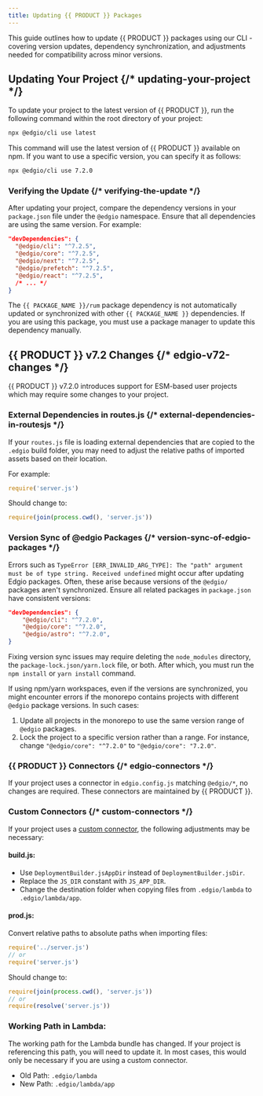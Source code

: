 ```yaml
---
title: Updating {{ PRODUCT }} Packages
---
```


This guide outlines how to update {{ PRODUCT }} packages using our CLI - covering version updates, dependency synchronization, and adjustments needed for compatibility across minor versions.


## Updating Your Project {/* updating-your-project */}

To update your project to the latest version of {{ PRODUCT }}, run the following command within the root directory of your project:

```bash
npx @edgio/cli use latest
```

This command will use the latest version of {{ PRODUCT }} available on npm. If you want to use a specific version, you can specify it as follows:

```bash
npx @edgio/cli use 7.2.0
```

### Verifying the Update {/* verifying-the-update */}

After updating your project, compare the dependency versions in your `package.json` file under the `@edgio` namespace. Ensure that all dependencies are using the same version. For example:

```json
"devDependencies": {
  "@edgio/cli": "^7.2.5",
  "@edgio/core": "^7.2.5",
  "@edgio/next": "^7.2.5",
  "@edgio/prefetch": "^7.2.5",
  "@edgio/react": "^7.2.5",
  /* ... */
}
```

<Callout type="info">

  The `{{ PACKAGE_NAME }}/rum` package dependency is not automatically updated or synchronized with other `{{ PACKAGE_NAME }}` dependencies. If you are using this package, you must use a package manager to update this dependency manually.

</Callout>

## {{ PRODUCT }} v7.2 Changes {/* edgio-v72-changes */}

{{ PRODUCT }} v7.2.0 introduces support for ESM-based user projects which may require some changes to your project.

### External Dependencies in routes.js {/* external-dependencies-in-routesjs */}

If your `routes.js` file is loading external dependencies that are copied to the `.edgio` build folder, you may need to adjust the relative paths of imported assets based on their location.

For example:

```js
require('server.js')
```

Should change to:

```js
require(join(process.cwd(), 'server.js'))
```

### Version Sync of @edgio Packages {/* version-sync-of-edgio-packages */}

Errors such as `TypeError [ERR_INVALID_ARG_TYPE]: The "path" argument must be of type string. Received undefined` might occur after updating Edgio packages. Often, these arise because versions of the `@edgio/` packages aren't synchronized. Ensure all related packages in `package.json` have consistent versions:

```json
"devDependencies": {
    "@edgio/cli": "^7.2.0",
    "@edgio/core": "^7.2.0",
    "@edgio/astro": "^7.2.0",
}
```

<Callout type="info">

  Fixing version sync issues may require deleting the `node_modules` directory, the `package-lock.json/yarn.lock` file, or both. After which, you must run the `npm install` or `yarn install` command.

</Callout>

If using npm/yarn workspaces, even if the versions are synchronized, you might encounter errors if the monorepo contains projects with different `@edgio` package versions. In such cases:

1. Update all projects in the monorepo to use the same version range of `@edgio` packages.
2. Lock the project to a specific version rather than a range. For instance, change `"@edgio/core": "^7.2.0"` to `"@edgio/core": "7.2.0"`.

### {{ PRODUCT }} Connectors {/* edgio-connectors */}

If your project uses a connector in `edgio.config.js` matching `@edgio/*`, no changes are required. These connectors are maintained by {{ PRODUCT }}.

### Custom Connectors {/* custom-connectors */}

If your project uses a [custom connector](/applications/sites_frameworks/connectors#writing-a-connector), the following adjustments may be necessary:

#### build.js:

- Use `DeploymentBuilder.jsAppDir` instead of `DeploymentBuilder.jsDir`.
- Replace the `JS_DIR` constant with `JS_APP_DIR`.
- Change the destination folder when copying files from `.edgio/lambda` to `.edgio/lambda/app`.

#### prod.js:

Convert relative paths to absolute paths when importing files:

```js filename="prod.js ({{ PRODUCT }} v7.1 and earlier)"
require('../server.js')
// or
require('server.js')
```

Should change to:

```js filename="prod.js ({{ PRODUCT }} v7.2)"
require(join(process.cwd(), 'server.js'))
// or
require(resolve('server.js'))
```

### Working Path in Lambda:

The working path for the Lambda bundle has changed. If your project is referencing this path, you will need to update it. In most cases, this would only be necessary if you are using a custom connector.

- Old Path: `.edgio/lambda`
- New Path: `.edgio/lambda/app`
